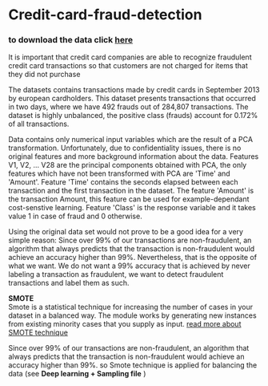# Credit-card-fraud-detection

### to download the data click [here](https://www.kaggle.com/mlg-ulb/creditcardfraud/download)

It is important that credit card companies are able to recognize fraudulent credit card transactions so that customers are not charged for items that they did not purchase

The datasets contains transactions made by credit cards in September 2013 by european cardholders.
This dataset presents transactions that occurred in two days, where we have 492 frauds out of 284,807 transactions. The dataset is highly unbalanced, the positive class (frauds) account for 0.172% of all transactions.

Data contains only numerical input variables which are the result of a PCA transformation. Unfortunately, due to confidentiality issues, there is no original features and more background information about the data. Features V1, V2, … V28 are the principal components obtained with PCA, the only features which have not been transformed with PCA are 'Time' and 'Amount'. Feature 'Time' contains the seconds elapsed between each transaction and the first transaction in the dataset. The feature 'Amount' is the transaction Amount, this feature can be used for example-dependant cost-senstive learning. Feature 'Class' is the response variable and it takes value 1 in case of fraud and 0 otherwise.

Using the original data set would not prove to be a good idea for a very simple reason: Since over 99% of our transactions are non-fraudulent, an algorithm that always predicts that the transaction is non-fraudulent would achieve an accuracy higher than 99%. Nevertheless, that is the opposite of what we want. We do not want a 99% accuracy that is achieved by never labeling a transaction as fraudulent, we want to detect fraudulent transactions and label them as such.


**SMOTE** <br/>
 Smote is a statistical technique for increasing the number of cases in your dataset in a balanced way. The module works by generating new instances from existing minority cases that you supply as input. [read more about SMOTE technique]( https://machinelearningmastery.com/smote-oversampling-for-imbalanced-classification/)
 
Since over 99% of our transactions are non-fraudulent, an algorithm that always predicts that the transaction is non-fraudulent would achieve an accuracy higher than 99%. so Smote technique is applied for balancing the data (see  **Deep learning + Sampling file** )

